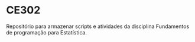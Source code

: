 # CE302
Repositório para armazenar scripts e atividades da disciplina Fundamentos de 
programação para Estatística.